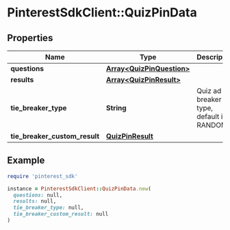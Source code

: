 # PinterestSdkClient::QuizPinData

## Properties

| Name | Type | Description | Notes |
| ---- | ---- | ----------- | ----- |
| **questions** | [**Array&lt;QuizPinQuestion&gt;**](QuizPinQuestion.md) |  | [optional] |
| **results** | [**Array&lt;QuizPinResult&gt;**](QuizPinResult.md) |  | [optional] |
| **tie_breaker_type** | **String** | Quiz ad tie breaker type, default is RANDOM | [optional] |
| **tie_breaker_custom_result** | [**QuizPinResult**](QuizPinResult.md) |  | [optional] |

## Example

```ruby
require 'pinterest_sdk'

instance = PinterestSdkClient::QuizPinData.new(
  questions: null,
  results: null,
  tie_breaker_type: null,
  tie_breaker_custom_result: null
)
```

